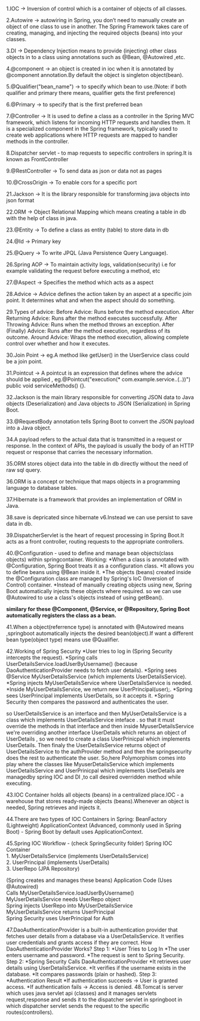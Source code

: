 1.IOC -> Inversion of control which is a container of objects of all classes.

2.Autowire -> autowiring in Spring, you don’t need to manually create an object of one class to use in another. The Spring Framework takes care of creating, managing, and injecting the required objects (beans) into your classes.

3.DI -> Dependency Injection means to provide (injecting) other class objects in to a class using annotations such as @Bean, @Autowired ,etc.

4.@component -> an object is created in ioc when it is annotated by @component annotation.By default the object is singleton object(bean).

5.@Qualifier("bean_name") -> to specify which bean to use.(Note: if both qualifier and primary there means, qualifier gets the first preference)

6.@Primary -> to specify that is the first preferred bean

7.@Controller -> It is used to define a class as a controller in the Spring MVC framework, which listens for incoming HTTP requests and handles them. It is a specialized component in the Spring framework, typically used to create web applications where HTTP requests are mapped to handler methods in the controller.

8.Dispatcher servlet - to map requests to sepecific controllers in spring.It is known as FrontController

9.@RestController -> To send data as json or data not as pages

10.@CrossOrigin -> To enable cors for a specific port

21.Jackson -> It is the library responsible for transforming java objects into json format

22.ORM -> Object Relational Mapping which means creating a table in db with the help of class in java.

23.@Entity -> To define a class as entity (table) to store data in db

24.@Id -> Primary key 

25.@Query -> To write JPQL (Java Persistence Query Language).

26.Spring AOP -> To maintain activity logs, validation(security) i.e for example validating the request before executing a method, etc

27.@Aspect -> Specifies the method which acts as a aspect

28.Advice -> Advice defines the action taken by an aspect at a specific join point. It determines what and when the aspect should do something.

29.Types of advice:
    Before Advice: Runs before the method execution.
    After Returning Advice: Runs after the method executes successfully.
    After Throwing Advice: Runs when the method throws an exception.
    After (Finally) Advice: Runs after the method execution, regardless of its outcome.
    Around Advice: Wraps the method execution, allowing complete control over whether and how it executes.

30.Join Point -> eg.A method like getUser() in the UserService class could be a join point.

31.Pointcut -> A pointcut is an expression that defines where the advice should be applied , eg.@Pointcut("execution(* com.example.service.*.*(..))")
public void serviceMethods() {}.

32.Jackson is the main library responsible for converting JSON data to Java objects (Deserialization) and Java objects to JSON (Serialization) in Spring Boot.

33.@RequestBody annotation tells Spring Boot to convert the JSON payload into a Java object.

34.A payload refers to the actual data that is transmitted in a request or response. In the context of APIs, the payload is usually the body of an HTTP request or response that carries the necessary information.

35.ORM stores object data into the table in db directly without the need of raw sql query.

36.ORM is a concept or technique that maps objects in a programming language to database tables.

37.Hibernate is a framework that provides an implementation of ORM in Java.

38.save is depricated since hibernate v6.Instead we can use persist to save data in db.

39.DispatcherServlet is the heart of request processing in Spring Boot.It acts as a front controller, routing requests to the appropriate controllers.

40.@Configuration - used to define and manage bean objects(class objects) within springcontainer.
Working:
    *When a class is annotated with @Configuration, Spring Boot treats it as a configuration class.
    *It allows you to define beans using @Bean inside it.
    *The objects (beans) created inside the @Configuration class are managed by Spring's IoC (Inversion of Control) container.
    *Instead of manually creating objects using new, Spring Boot automatically injects these objects where required.
    so we can use @Autowired to use a class's objects instead of using getBean().
    
**similary for these @Component, @Service, or @Repository, Spring Boot automatically registers the class as a bean.**

41.When a object(referrence type) is annotated with @Autowired means ,springboot automatically injects the desired bean(object).If want a different bean type(object type) means use @Qualifier.

42.Working of Spring Security 
    *User tries to log in (Spring Security intercepts the request).
    *Spring calls UserDetailsService.loadUserByUsername() (because DaoAuthenticationProvider needs to fetch user details).
    *Spring sees @Service MyUserDetailsService (which implements UserDetailsService).
    *Spring injects MyUserDetailsService where UserDetailsService is needed.
    *Inside MyUserDetailsService, we return new UserPrincipal(user);.
    *Spring sees UserPrincipal implements UserDetails, so it accepts it.
    *Spring Security then compares the password and authenticates the user.

so UserDetailsService is an interface and then MyUserDetailsService is a class which implements UserDetailsService inteface . so that it must override the methods in that interface and then inside MyuserDetailsService we're overriding another interface UserDetails which returns an object of UserDetails , so we need to create a class UserPrinicpal which implements UserDetails.
Then finaly the UserDetailsService returns object of UserDetailsService to the authProvider method and then the springsecurity does the rest to authenticate the user.
So,here Polymorphism comes into play where the classes like MyuserDetailsService which implements UserDetailsService and UserPrinicpal which implements UserDetails are managedby spring IOC and DI ,to call desired overridden method while executing.

43.IOC Container holds all objects (beans) in a centralized place.IOC -  a warehouse that stores ready-made objects (beans).Whenever an object is needed, Spring retrieves and injects it.

44.There are two types of IOC Containers in Spring:
    BeanFactory (Lightweight)
    ApplicationContext (Advanced, commonly used in Spring Boot) - Spring Boot by default uses ApplicationContext.
    
45.Spring IOC Workflow  - (check SpringSecurity folder)
Spring IOC Container                       
    1. MyUserDetailsService (implements UserDetailsService)  
    2. UserPrincipal (implements UserDetails)                
    3. UserRepo (JPA Repository)        

(Spring creates and manages these beans)
Application Code (Uses @Autowired)            
    Calls MyUserDetailsService.loadUserByUsername()    
    MyUserDetailsService needs UserRepo object         
    Spring injects UserRepo into MyUserDetailsService  
    MyUserDetailsService returns UserPrincipal         
    Spring Security uses UserPrincipal for Auth        

47.DaoAuthenticationProvider is a built-in authentication provider that fetches user details from a database via a UserDetailsService. It verifies user credentials and grants access if they are correct.
    How DaoAuthenticationProvider Works?
    Step 1: *User Tries to Log In
            *The user enters username and password.
            *The request is sent to Spring Security.
    Step 2: *Spring Security Calls DaoAuthenticationProvider
            *It retrieves user details using UserDetailsService.
            *It verifies if the username exists in the database.
            *It compares passwords (plain or hashed).
    Step 3: *Authentication Result
            *If authentication succeeds → User is granted access.
            *If authentication fails → Access is denied.
48.Tomcat is server which uses java servlet api (classes) and it manages servlets request,response and sends it to the dispatcher servlet in springboot in which dispatcher servlet sends the request to the specific routes(controllers).
